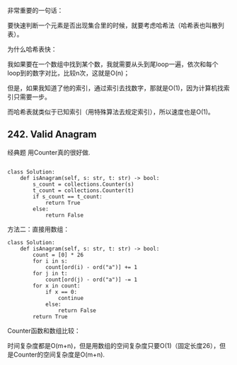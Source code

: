 非常重要的一句话：

要快速判断一个元素是否出现集合里的时候，就要考虑哈希法（哈希表也叫散列表）。



为什么哈希表快：

我如果要在一个数组中找到某个数，我就需要从头到尾loop一遍，依次和每个loop到的数字对比，比较n次，这就是O(n)；

但是，如果我知道了他的索引，通过索引去找数字，那就是O(1)，因为计算机找索引只需要一步。

而哈希表就类似于已知索引（用特殊算法去规定索引），所以速度也是O(1)。


## 242. Valid Anagram

经典题 用Counter真的很好做.
```

class Solution:
    def isAnagram(self, s: str, t: str) -> bool:
        s_count = collections.Counter(s)
        t_count = collections.Counter(t)
        if s_count == t_count:
            return True
        else:
            return False
```

方法二：直接用数组：
```
class Solution:
    def isAnagram(self, s: str, t: str) -> bool:
        count = [0] * 26
        for i in s:
            count[ord(i) - ord("a")] += 1
        for j in t:
            count[ord(j) - ord("a")] -= 1
        for x in count:
            if x == 0:
                continue
            else:
                return False
        return True
```

Counter函数和数组比较：

时间复杂度都是O(m+n)，但是用数组的空间复杂度只要O(1)（固定长度26），但是Counter的空间复杂度是O(m+n).
